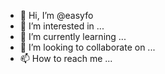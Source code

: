 - 👋 Hi, I’m @easyfo
- 👀 I’m interested in ...
- 🌱 I’m currently learning ...
- 💞️ I’m looking to collaborate on ...
- 📫 How to reach me ...

<!---
easyfo/easyfo is a ✨ special ✨ repository because its `README.md` (this file) appears on your GitHub profile.
You can click the Preview link to take a look at your changes.
--->
